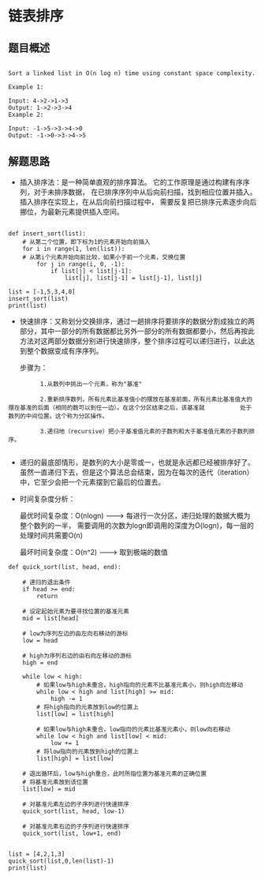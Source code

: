 # 链表排序
## 题目概述

```

Sort a linked list in O(n log n) time using constant space complexity.

Example 1:

Input: 4->2->1->3
Output: 1->2->3->4
Example 2:

Input: -1->5->3->4->0
Output: -1->0->3->4->5

```
## 解题思路
* 插入排序法：是一种简单直观的排序算法。
它的工作原理是通过构建有序序列，对于未排序数据，
在已排序序列中从后向前扫描，找到相应位置并插入。
插入排序在实现上，在从后向前扫描过程中，
需要反复把已排序元素逐步向后挪位，为最新元素提供插入空间。

```

def insert_sort(list):
    # 从第二个位置，即下标为1的元素开始向前插入
    for i in range(1, len(list)):
    # 从第i个元素开始向前比较，如果小于前一个元素，交换位置
        for j in range(i, 0, -1):
            if list[j] < list[j-1]:
                list[j], list[j-1] = list[j-1], list[j]

list = [-1,5,3,4,0]
insert_sort(list)
print(list)

```

* 快速排序：又称划分交换排序，通过一趟排序将要排序的数据分割成独立的两部分，其中一部分的所有数据都比另外一部分的所有数据都要小，然后再按此方法对这两部分数据分别进行快速排序，整个排序过程可以递归进行，以此达到整个数据变成有序序列。

   步骤为：
```
         1.从数列中挑出一个元素，称为"基准"

         2.重新排序数列，所有元素比基准值小的摆放在基准前面，所有元素比基准值大的摆在基准的后面（相同的数可以到任一边）。在这个分区结束之后，该基准就          处于数列的中间位置。这个称为分区操作。

         3.递归地（recursive）把小于基准值元素的子数列和大于基准值元素的子数列排序。
         
 ```

* 递归的最底部情形，是数列的大小是零或一，也就是永远都已经被排序好了。虽然一直递归下去，但是这个算法总会结束，因为在每次的迭代（iteration）中，它至少会把一个元素摆到它最后的位置去。

* 时间复杂度分析：

    最优时间复杂度：O(nlogn) ---> 每进行一次分区，递归处理的数据大概为整个数列的一半，
    需要调用的次数为logn即调用的深度为O(logn)，每一层的处理时间共需要O(n)

    最坏时间复杂度：O(n^2) ---> 取到极端的数值

```
def quick_sort(list, head, end):

    # 递归的退出条件
    if head >= end:
        return

    # 设定起始元素为要寻找位置的基准元素
    mid = list[head]

    # low为序列左边的由左向右移动的游标
    low = head

    # high为序列右边的由右向左移动的游标
    high = end

    while low < high:
        # 如果low与high未重合，high指向的元素不比基准元素小，则high向左移动
        while low < high and list[high] >= mid:
            high -= 1
        # 将high指向的元素放到low的位置上
        list[low] = list[high]

        # 如果low与high未重合，low指向的元素比基准元素小，则low向右移动
        while low < high and list[low] < mid:
            low += 1
        # 将low指向的元素放到high的位置上
        list[high] = list[low]

    # 退出循环后，low与high重合，此时所指位置为基准元素的正确位置
    # 将基准元素放到该位置
    list[low] = mid

    # 对基准元素左边的子序列进行快速排序
    quick_sort(list, head, low-1)

    # 对基准元素右边的子序列进行快速排序
    quick_sort(list, low+1, end)


list = [4,2,1,3]
quick_sort(list,0,len(list)-1)
print(list)

```
